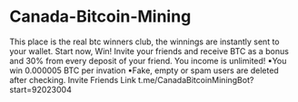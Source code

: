 # Canada-Bitcoin-Mining
This place is the real btc winners club, the winnings are instantly sent to your wallet. Start now, Win! Invite your friends and receive  BTC as a bonus and 30% from every deposit of your friend. You income is unlimited! ▪You win 0.000005 BTC per invation ▪Fake, empty or spam users are deleted after checking. Invite Friends Link  t.me/CanadaBitcoinMiningBot?start=92023004
